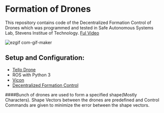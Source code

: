 # Formation of Drones
This repository contains code of the Decentralized Formation Control of Drones which was programmed and tested in Safe Autonomous Systems Lab, Stevens Institue of Technology.
[Ful Video](https://www.youtube.com/watch?v=aNUTGayBirw)


![ezgif com-gif-maker](https://user-images.githubusercontent.com/67613439/147014434-45be775f-db57-470d-851b-42fb3599ba36.gif)
## Setup and Configuration:
* [Tello Drone](https://www.ryzerobotics.com/tello)
* ROS with Python 3
* [Vicon](https://github.com/ethz-asl/vicon_bridge)
* [Decentralized Formation Control](https://ieeexplore.ieee.org/document/6225196)


####Bunch of drones are used to form a specified shape(Mostly Characters). Shape Vectors between the drones are predefined and Control Commands are given to minimize the error between the shape vectors. 



